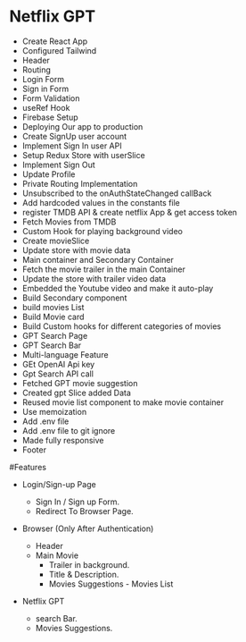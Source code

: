 # Netflix GPT

- Create React App
- Configured Tailwind
- Header
- Routing
- Login Form
- Sign in Form
- Form Validation
- useRef Hook
- Firebase Setup
- Deploying Our app to production
- Create SignUp user account
- Implement Sign In user API
- Setup Redux Store with userSlice
- Implement Sign Out
- Update Profile
- Private Routing Implementation
- Unsubscribed to the onAuthStateChanged callBack
- Add hardcoded values in the constants file
- register TMDB API & create netflix App & get access token
- Fetch Movies from TMDB
- Custom Hook for playing background video
- Create movieSlice
- Update store with movie data
- Main container and Secondary Container
- Fetch the movie trailer in the main Container
- Update the store with trailer video data
- Embedded the Youtube video and make it auto-play
- Build Secondary component
- build movies List
- Build Movie card
- Build Custom hooks for different categories of movies
- GPT Search Page
- GPT Search Bar
- Multi-language Feature
- GEt OpenAI Api key
- Gpt Search API call
- Fetched GPT movie suggestion
- Created gpt Slice added Data
- Reused movie list component to make movie container
- Use memoization
- Add .env file
- Add .env file to git ignore
- Made fully responsive
- Footer


#Features

- Login/Sign-up Page

  - Sign In / Sign up Form.
  - Redirect To Browser Page.

- Browser (Only After Authentication)
  - Header
  - Main Movie
    - Trailer in background.
    - Title & Description.
    - Movies Suggestions - Movies List
- Netflix GPT
  - search Bar.
  - Movies Suggestions.
